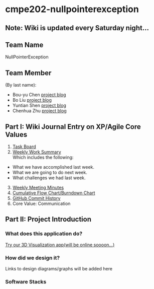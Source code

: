 # cmpe202-nullpointerexception

## Note: Wiki is updated every Saturday night...

## Team Name
NullPointerException

## Team Member
(By last name):
* Bou-yu Chen [project blog](https://github.com/nguyensjsu/cmpe202-nullpointerexception/blob/master/wiki/Individual%20Log%20-%20Bou%20Yu.md)
* Bo Liu [project blog](https://github.com/nguyensjsu/cmpe202-nullpointerexception/blob/master/wiki/Individual%20Log%20-%20bo.md)
* Yuntian Shen [project blog](https://github.com/nguyensjsu/cmpe202-nullpointerexception/blob/master/wiki/Individual%20Log%20-%20Yuntian.md)
* Chenhua Zhu [project blog](https://github.com/nguyensjsu/cmpe202-nullpointerexception/blob/master/wiki/Individual%20Log%20-%20Chenhua.md)

## Part I: Wiki Journal Entry on XP/Agile Core Values 
1. [Task Board](https://github.com/nguyensjsu/cmpe202-nullpointerexception/projects/1)
2. [Weekly Work Summary](https://github.com/nguyensjsu/cmpe202-nullpointerexception/blob/master/wiki/Group%20Weekly%20Work%20Summary.md)<br/>
Which includes the following:
* What we have accomplished last week.
* What we are going to do next week.
* What challenges we had last week.
3. [Weekly Meeting Minutes](https://github.com/nguyensjsu/cmpe202-nullpointerexception/blob/master/wiki/Weekly%20Meeting%20Minutes.md)<br/>
4. [Cumulative Flow Chart/Burndown Chart](https://docs.google.com/a/sjsu.edu/spreadsheets/d/1bWMVaQuS-0zET6jMfLjl1s13q0flpJJ-jsu5P5w4Vlc/edit?usp=sharing)
5. [GitHub Commit History](https://github.com/nguyensjsu/cmpe202-nullpointerexception/commits/master)
6. Core Value: Communication

## Part II: Project Introduction
### What does this application do?
[Try our 3D Visualization app(will be online soooon...)](url)

### How did we design it?
Links to design diagrams/graphs will be added here

### Software Stacks

